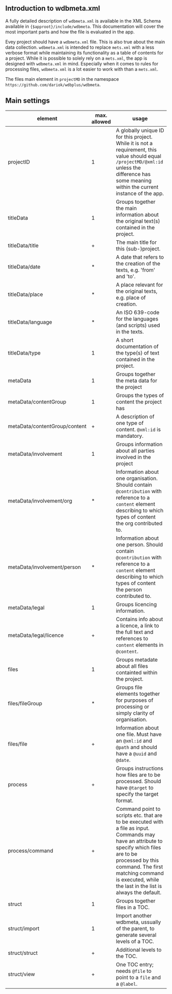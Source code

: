 ## Introduction to wdbmeta.xml

A fully detailed description of `wdbmeta.xml` is available in the XML Schema available in `{$approot}/include/wdbmeta`.
This documentation will cover the most important parts and how the file is evaluated in the app.

Evey project should have a `wdbmeta.xml` file. This is also true about the main data collection.
`wdbmeta.xml` is intended to replace `mets.xml` with a less verbose format while maintaining its functionality as a table of contents for a project.
While it is possible to solely rely on a `mets.xml`, the app is designed with `wdbmeta.xml` in mind.
Especially when it comes to rules for processing files, `wdbmeta.xml` is a lot easier to work with than a `mets.xml`.

The files main element in `projectMD` in the namespace `https://github.com/dariok/wdbplus/wdbmeta`.

## Main settings
|element|max. allowed|usage|
|--|--|--|
|projectID|1|A globally unique ID for this project. While it is not a requirement, this value should equal `/projectMD/@xml:id` unless the difference has some meaning within the current instance of the app.|
|titleData|1|Groups together the main information about the original text(s) contained in the project.|
|titleData/title|+|The main title for this (sub-)project.|
|titleData/date|* |A date that refers to the creation of the texts, e.g. 'from' and 'to'.|
|titleData/place|* |A place relevant for the original texts, e.g. place of creation.|
|titleData/language|* |An ISO 639-code for the languages (and scripts) used in the texts.|
|titleData/type|1|A short documentation of the type(s) of text contained in the project.|
|metaData|1|Groups together the meta data for the project|
|metaData/contentGroup|1|Groups the types of content the project has|
|metaData/contentGroup/content|+|A description of one type of content. `@xml:id` is mandatory.|
|metaData/involvement|1|Groups information about all parties involved in the project|
|metaData/involvement/org|* |Information about one organisation. Should contain `@contribution` with reference to a `content` element describing to which types of content the org contributed to.|
|metaData/involvement/person|* |Information about one person. Should contain `@contribution` with reference to a `content` element describing to which types of content the person contributed to.|
|metaData/legal|1|Groups licencing information.|
|metaData/legal/licence|+|Contains info about a licence, a link to the full text and references to `content` elements in `@content`.|
|files|1|Groups metadate about all files containted within the project.|
|files/fileGroup|* |Groups file elements together for purposes of processing or simply clarity of organisation.|
|files/file|+|Information about one file. Must have an `@xml:id` and `@path` and should have a `@uuid` and `@date`.|
|process|+|Groups instructions how files are to be processed. Should have `@target` to specify the target format.|
|process/command|+|Command point to scripts etc. that are to be executed with a file as input. Commands may have an attribute to specify which files are to be processed by this command. The first matching command is executed, while the last in the list is always the default.|
|struct|1|Groups together files in a TOC.|
|struct/import|1|Import another wdbmeta, ussually of the parent, to generate several levels of a TOC.|
|struct/struct|+|Additional levels to the TOC.|
|struct/view|+|One TOC entry; needs `@file` to point to a `file` and a `@label`.|